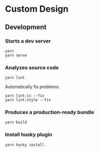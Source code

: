 # Custom Design

## Development

### Starts a dev server

    yarn
    yarn serve

### Analyzes source code

    yarn lint

Automatically fix problems:

    yarn lint:js --fix
    yarn lint:style --fix

### Produces a production-ready bundle

    yarn build

### Install husky plugin

    yarn husky install

